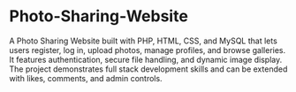 # Photo-Sharing-Website
A Photo Sharing Website built with PHP, HTML, CSS, and MySQL that lets users register, log in, upload photos, manage profiles, and browse galleries. It features authentication, secure file handling, and dynamic image display. The project demonstrates full stack development skills and can be extended with likes, comments, and admin controls.
